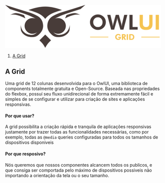 [<p align="center"><img src="./demo/assets/OwlUI_wlogo.png" width="600"/></p>](./OwlUI_wlogo.png)


1. [A Grid](#A-Grid)

A Grid
---

Uma grid de 12 colunas desenvolvida para o OwlUI, uma biblioteca de components totalmente gratuita e Open-Source. 
Baseada nas propriedades do flexbox, possuí seu fluxo unidirecional de forma extremamente fácil e simples de se configurar e utilizar para criação de sites e aplicações responsivas.

#### Por que usar?

A grid possibilita a criação rápida e tranquila de aplicações responsivas justamente por trazer todas as funcionalidades necessárias, como por exemplo, todas as `@media` queries configuradas para todos os tamanhos de dispositivos disponiveis   

#### Por que resposivo?

Nós queremos que nossos componentes alcancem todos os publicos, e que consiga ser comportada pelo máximo de dispositivos possiveis não importando a orientação da tela ou o seu tamanho. 

